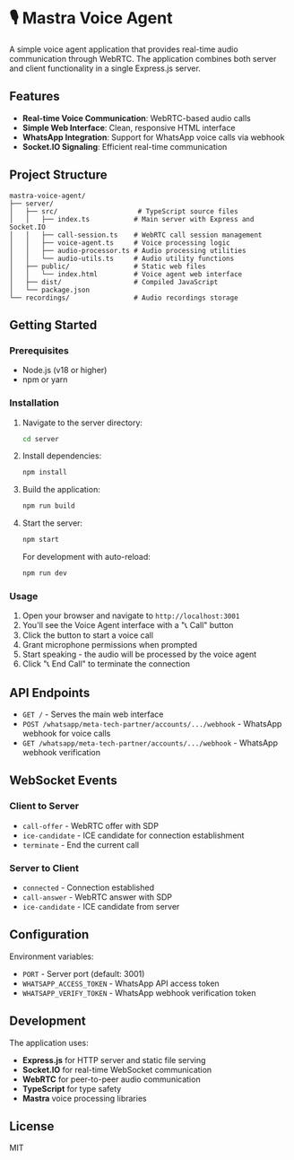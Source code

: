 # 🎙️ Mastra Voice Agent

A simple voice agent application that provides real-time audio communication through WebRTC. The application combines both server and client functionality in a single Express.js server.

## Features

- **Real-time Voice Communication**: WebRTC-based audio calls
- **Simple Web Interface**: Clean, responsive HTML interface
- **WhatsApp Integration**: Support for WhatsApp voice calls via webhook
- **Socket.IO Signaling**: Efficient real-time communication

## Project Structure

```
mastra-voice-agent/
├── server/
│   ├── src/                    # TypeScript source files
│   │   ├── index.ts           # Main server with Express and Socket.IO
│   │   ├── call-session.ts    # WebRTC call session management
│   │   ├── voice-agent.ts     # Voice processing logic
│   │   ├── audio-processor.ts # Audio processing utilities
│   │   └── audio-utils.ts     # Audio utility functions
│   ├── public/                # Static web files
│   │   └── index.html         # Voice agent web interface
│   ├── dist/                  # Compiled JavaScript
│   └── package.json
└── recordings/                # Audio recordings storage
```

## Getting Started

### Prerequisites

- Node.js (v18 or higher)
- npm or yarn

### Installation

1. Navigate to the server directory:

   ```bash
   cd server
   ```

2. Install dependencies:

   ```bash
   npm install
   ```

3. Build the application:

   ```bash
   npm run build
   ```

4. Start the server:

   ```bash
   npm start
   ```

   For development with auto-reload:

   ```bash
   npm run dev
   ```

### Usage

1. Open your browser and navigate to `http://localhost:3001`
2. You'll see the Voice Agent interface with a "📞 Call" button
3. Click the button to start a voice call
4. Grant microphone permissions when prompted
5. Start speaking - the audio will be processed by the voice agent
6. Click "📞 End Call" to terminate the connection

## API Endpoints

- `GET /` - Serves the main web interface
- `POST /whatsapp/meta-tech-partner/accounts/.../webhook` - WhatsApp webhook for voice calls
- `GET /whatsapp/meta-tech-partner/accounts/.../webhook` - WhatsApp webhook verification

## WebSocket Events

### Client to Server

- `call-offer` - WebRTC offer with SDP
- `ice-candidate` - ICE candidate for connection establishment
- `terminate` - End the current call

### Server to Client

- `connected` - Connection established
- `call-answer` - WebRTC answer with SDP
- `ice-candidate` - ICE candidate from server

## Configuration

Environment variables:

- `PORT` - Server port (default: 3001)
- `WHATSAPP_ACCESS_TOKEN` - WhatsApp API access token
- `WHATSAPP_VERIFY_TOKEN` - WhatsApp webhook verification token

## Development

The application uses:

- **Express.js** for HTTP server and static file serving
- **Socket.IO** for real-time WebSocket communication
- **WebRTC** for peer-to-peer audio communication
- **TypeScript** for type safety
- **Mastra** voice processing libraries

## License

MIT
